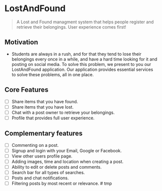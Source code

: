 # LostAndFound

> A Lost and Found managment system that helps people register and retrieve their belongings. User experience comes first! 
## Motivation

 * Students are always in a rush, and for that they tend to lose their belongings every once in a while, and have a hard time looking for it and posting on social media.
To solve this problem, we present to you our LostAndFound application. Our application provides essential services to solve these problems, all in one place.

## Core Features

* [ ] Share items that you have found.
* [ ] Share items that you have lost.
* [ ] Chat with a post owner to retrieve your belongings.
* [ ] Profile that provides full user experience.

## Complementary features

* [ ] Commenting on a post.
* [ ] Signup and login with your Email, Google or Facebook.
* [ ] View other users profile page.
* [ ] Adding images, time and location when creating a post.
* [ ] Ability to edit or delete posts and comments.
* [ ] Search bar for all types of searches.
* [ ] Posts and chat notifications.
* [ ] Filtering posts by most recent or relevance.
#   t m p  
 